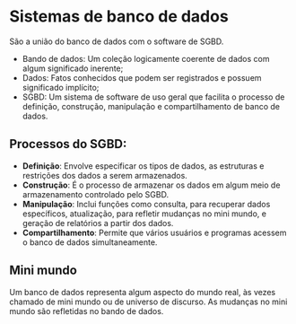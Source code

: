 # Sistemas de banco de dados
São a união do banco de dados com o software de SGBD.
- Bando de dados: Um coleção logicamente coerente de dados com algum significado inerente;
- Dados: Fatos conhecidos que podem ser registrados e possuem significado implícito;
- SGBD: Um sistema de software de uso geral que facilita o processo de definição, construção, manipulação e compartilhamento de banco de dados.

## Processos do SGBD:
- **Definição**: Envolve especificar os tipos de dados, as estruturas e restrições dos dados a serem armazenados.
- **Construção**: É o processo de armazenar os dados em algum meio de armazenamento controlado pelo SGBD.
- **Manipulação**: Inclui funções como consulta, para recuperar dados específicos, atualização, para refletir mudanças no mini mundo, e geração de relatórios a partir dos dados.
- **Compartilhamento**: Permite que vários usuários e programas acessem o banco de dados simultaneamente.

## Mini mundo
Um banco de dados representa algum aspecto do mundo real, às vezes chamado de mini mundo ou de universo de discurso. As mudanças no mini mundo são refletidas no bando de dados.
